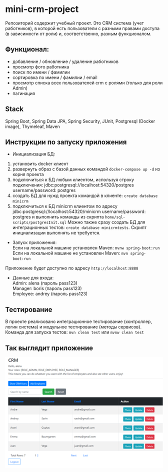 # mini-crm-project
Репозиторий содержит учебный проект. Это CRM система (учет работников), в которой есть пользователи с разными правами доступа (в зависимости от роли) и, соответственно, разным функционалом. 

## Функционал:
- добавление / обновление / удаление работников
- просмотр фото работника
- поиск по имени / фамилии
- сортировка по имени / фамилии / email
- просмотр списка всех пользователей crm с ролями (только для роли Admin)
- пагинация

## Stack
Spring Boot, Spring Data JPA, Spring Security, JUnit, Postgresql (Docker image), Thymeleaf, Maven

## Инструкции по запуску приложения
- Инициализация БД:
1. установить docker клиент
2. развернуть образ с базой данных командой ``` docker-compose up -d ``` из корня проекта
3. подключиться к БД любым клиентом, используя строку подключения: jdbc:postgresql://localhost:54320/postgres username/password: postgres
4. создать БД для нужд проекта командой в клиенте: ``` create database minicrm ```
5. подключиться к БД minicrm клиентом по адресу jdbc:postgresql://localhost:54320/minicrm username/password: postgres и выполнить команды из скрипта ``` home/sql-scripts/postgresInit.sql ``` 
Можно также сразу создать БД для интеграционных тестов: ``` create database minicrmtests ```. Скрипт инициализации выполнять не требуется.

- Запуск приложения:  
Если на локальной машине установлен Maven: ``` mvnw spring-boot:run ```  
Если на локальной машине не установлен Maven: ``` mvn spring-boot:run ```

Приложение будет доступно по адресу ``` http://localhost:8888 ```

- Данные для входа:  
Admin: alena (пароль pass123)  
Manager: boris (пароль pass123)  
Employee: andrey (пароль pass123)

## Тестирование
В проекте реализовано интеграционное тестирование (контроллер, логин система) и модульное тестирование (методы сервисов).  
Команда для запуска тестов: ``` mvn clean test ``` или ``` mvnw clean test ```

## Так выглядит приложение

![alt text](crm-screenshot.png "crm-screenshot")
